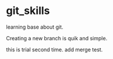 # git_skills
learning base about git.

Creating a new branch is quik and simple.

this is trial second time.
add merge test.
